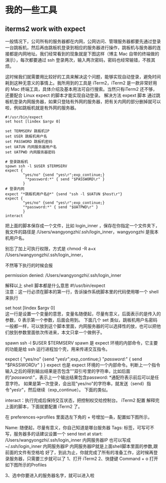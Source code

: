 # 我的一些工具
## iterms2 work with expect 
一般情况下，公司所有的服务器都在内网，公网访问、管理服务器都要先通过登录一台跳板机，然后再由跳板机登录到相应的服务器进行操作，跳板机与服务器的连接都是内网地址。我们经常看到的现象就是下图这样（博主 Mac 自带的终端做的演示），每次都要通过 ssh 登录两次，输入两次密码，密码也经常输错，不胜其烦。

这时候我们就需要用比较好的工具来解决这个问题，能够实现自动登录，避免时间耗到这种无意义的事情上。我所用到的工具是 iTerm2，iTerm2 是一款非常好用的 Mac 终端工具，具体介绍及基本用法可自行搜索。当然只有iTerm2 还不够，还要配合 Linux expect 的脚本才能实现自动登录。
解决方法
expext 脚本
通过跳板机登录内网服务器，如果只登陆有外网的服务器，把有关内网的部分删掉就可以啦，例如跳板机就是有外网的服务器。

```shell
#!/usr/bin/expect
set host [lindex $argv 0]

set TERMSERV 跳板机IP
set USER 跳板机用户名
set PASSWORD 跳板机密码
set UATUN 内网服务器用户名
set UATPWD 内网服务器密码

# 登录跳板机
spawn ssh -l $USER $TERMSERV
expect {
        "yes/no" {send "yes\r";exp_continue;}
         "*password:*" { send "$PASSWORD\r" }
        }
# 登录内网
expect "*跳板机用户名@*" {send "ssh -l $UATUN $host\r"}
expect {
        "yes/no" {send "yes\r";exp_continue;}
        "*password:*" { send "$UATPWD\r" }
        }
interact
```
把上面的脚本保存成一个文件，比如 login_inner ，保存在你指定一个文件夹下，我文件的路径是 /Users/wangyongzhi/.ssh/login_inner，wangyongzhi 是我本机用户名。

别忘了加上可执行权限，方式是 chmod -R a+x /Users/wangyongzhi/.ssh/login_inner，

不然等下执行的时候会报

permission denied: /Users/wangyongzhi/.ssh/login_inner

解释以上 shell 脚本都是什么意思
#!/usr/bin/expect    
注意：这一行必须在脚本的第一行，告诉操作系统脚本里的代码使用哪一个 shell 来执行

set host [lindex $argv 0]  
这一行是设置一个变量的意思，变量名随便起，尽量有意义，后面表示的是传入的参数，0 表示第一个参数，后面会用到。
下面几个 set 类似，跳板机用户名密码一般都一样，可以放到这个脚本里面，内网服务器的可以选择性的放，也可以把他们放到参数里面依次传进来，本文只拿一个做例子。

spawn ssh -l $USER $TERMSERV
spawn 是 expect 环境的内部命令，它主要的功能是给 ssh 运行进程加个壳，用来传递交互指令。

expect {
        "yes/no" {send "yes\r";exp_continue;}
         "*password:*" { send "$PASSWORD\r" }
        }
expect 也是 expect 环境的一个内部命令。判断上一个指令输入之后的得到输出结果是否包含""双引号里的字符串，比如后面的"*password:*"，表示上一个输出结果包含password:
*通配符表示前后可以是任意字符。
如果是第一次登录，会出现"yes/no"的字符串，就发送（send）指令"yes\r"，然后继续（exp_continue）。
下面的类似。

interact：执行完成后保持交互状态，把控制权交给控制台。
iTerm2 配置
解释完上面的脚本，下面就要配置 iTerm2 了。

在 preferences->profiles 里面选左下角的 + 号增加一条，配置如下图所示，

Name: 随便起，尽量有意义，你自己知道是哪台服务器
Tags: 标签，可写可不写，服务器多的话建议设置一个
send text at start: /Users/wangyongzhi/.ssh/login_inner 内网服务器IP
也可以写成 ~/.ssh/login_inner 内网服务器IP
内网服务器IP就是上面shell脚本里面的参数,跟前面的文件有空格哈
好了，到此为止，你就完成了所有的准备工作，这时候再登录服务器，只需要三步就可以了
1、打开 iTerm2
2、快捷键 Command + o 打开如下图所示的Profiles

3、选中你要进入的服务器名字，就可以进入啦